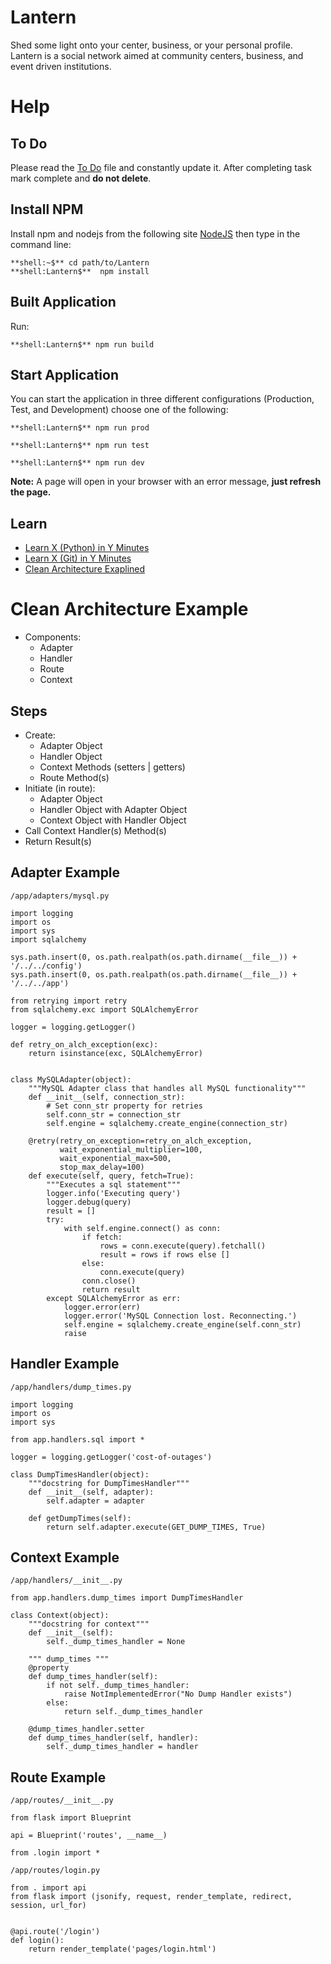 # Lantern
Shed some light onto your center, business, or your personal profile. Lantern is a social network aimed at community centers, business, and event driven institutions.

# Help

## To Do ##

Please read the [To Do](https://github.com/abubakir1997/Lantern/blob/master/TODO.md) file and constantly update it. After completing task mark complete and **do not delete**.

## Install NPM ##

Install npm and nodejs from the following site [NodeJS](https://nodejs.org/en/) then type in the command line:
```
**shell:~$** cd path/to/Lantern
**shell:Lantern$**  npm install
```

## Built Application ##

Run:

```
**shell:Lantern$** npm run build
```


## Start Application ##

You can start the application in three different configurations (Production, Test, and Development) choose one of the following:

```
**shell:Lantern$** npm run prod
```
```
**shell:Lantern$** npm run test
```
```
**shell:Lantern$** npm run dev
```

**Note:** A page will open in your browser with an error message, **just refresh the page.**

## Learn ##
- [Learn X (Python) in Y Minutes](https://learnxinyminutes.com/docs/python/)
- [Learn X (Git) in Y Minutes](https://learnxinyminutes.com/docs/git/)
- [Clean Architecture Exaplined](https://subvisual.co/blog/posts/20-clean-architecture/)

# Clean Architecture Example
- Components:
	- Adapter
	- Handler
	- Route
	- Context

## Steps ##
- Create:
	- Adapter Object
	- Handler Object
	- Context Methods (setters | getters)
	- Route Method(s)
- Initiate (in route):
	- Adapter Object
	- Handler Object with Adapter Object
	- Context Object with Handler Object
- Call Context Handler(s) Method(s)
- Return Result(s)

## Adapter Example ##
```/app/adapters/mysql.py```

```
import logging
import os
import sys
import sqlalchemy
 
sys.path.insert(0, os.path.realpath(os.path.dirname(__file__)) + '/../../config')
sys.path.insert(0, os.path.realpath(os.path.dirname(__file__)) + '/../../app')

from retrying import retry
from sqlalchemy.exc import SQLAlchemyError

logger = logging.getLogger()

def retry_on_alch_exception(exc):
    return isinstance(exc, SQLAlchemyError)


class MySQLAdapter(object):
    """MySQL Adapter class that handles all MySQL functionality"""
    def __init__(self, connection_str):
        # Set conn_str property for retries
        self.conn_str = connection_str
        self.engine = sqlalchemy.create_engine(connection_str)

    @retry(retry_on_exception=retry_on_alch_exception,
           wait_exponential_multiplier=100,
           wait_exponential_max=500, 
           stop_max_delay=100)
    def execute(self, query, fetch=True):
        """Executes a sql statement"""
        logger.info('Executing query')
        logger.debug(query)
        result = []
        try:
            with self.engine.connect() as conn:
                if fetch:
                    rows = conn.execute(query).fetchall()
                    result = rows if rows else []
                else:
                    conn.execute(query)
                conn.close()
                return result
        except SQLAlchemyError as err:
            logger.error(err)
            logger.error('MySQL Connection lost. Reconnecting.')
            self.engine = sqlalchemy.create_engine(self.conn_str)
            raise
```

## Handler Example ##
```/app/handlers/dump_times.py```

```
import logging
import os
import sys

from app.handlers.sql import *

logger = logging.getLogger('cost-of-outages')

class DumpTimesHandler(object):
	"""docstring for DumpTimesHandler"""
	def __init__(self, adapter):
		self.adapter = adapter

	def getDumpTimes(self):
		return self.adapter.execute(GET_DUMP_TIMES, True)
```

## Context Example ##
```/app/handlers/__init__.py```

```
from app.handlers.dump_times import DumpTimesHandler

class Context(object):
	"""docstring for context"""
	def __init__(self):
		self._dump_times_handler = None
		
	""" dump_times """
	@property
	def dump_times_handler(self):
		if not self._dump_times_handler:
			raise NotImplementedError("No Dump Handler exists")
		else:
			return self._dump_times_handler

	@dump_times_handler.setter
	def dump_times_handler(self, handler):
		self._dump_times_handler = handler
```

## Route Example ##
```/app/routes/__init__.py```

```
from flask import Blueprint

api = Blueprint('routes', __name__)

from .login import *
```

```/app/routes/login.py```

```
from . import api
from flask import (jsonify, request, render_template, redirect, session, url_for)


@api.route('/login')
def login():
	return render_template('pages/login.html')
```